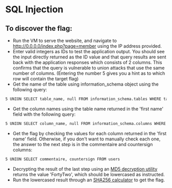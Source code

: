 # SQL Injection

##  To discover the flag:

- Run the VM to serve the website, and navigate to http://0.0.0.0/index.php?page=member using the IP address provided.
- Enter valid integers as IDs to test the application output. You should see the input directly returned as the ID value and that query results are sent back with the application responses which consists of 2 columns. This confirms that the query is vulnerable to union attacks that use the same number of columns. (Entering the number 5 gives you a hint as to which row will contain the target flag)
- Get the name of the table using information_schema object using the following query:
```bash
5 UNION SELECT table_name, null FROM information_schema.tables WHERE table_schema = database()
```
- Get the column names using the table name returned in the 'first name' field with the following query:
```bash
5 UNION SELECT column_name, null FROM information_schema.columns WHERE table_schema = database()
```
- Get the flag by checking the values for each column returned in the 'first name' field. Otherwise, if you don't want to manually check each one, the answer to the next step is in the commentaire and countersign columns:
```bash
5 UNION SELECT commentaire, countersign FROM users
```
- Decrypting the result of the last step using an [MD5 decryption utility](https://hashtoolkit.com/decrypt-md5-hash) returns the value 'FortyTwo', which should be lowercased as instructed.
- Run the lowercased result through an [SHA256 calculator](https://xorbin.com/tools/sha256-hash-calculator) to get the flag.